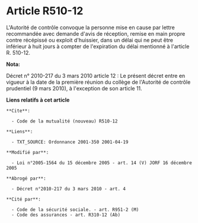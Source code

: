 # Article R510-12

L'Autorité de contrôle convoque la personne mise en cause par lettre recommandée avec demande d'avis de réception, remise en
main propre contre récépissé ou exploit d'huissier, dans un délai qui ne peut être inférieur à huit jours à compter de
l'expiration du délai mentionné à l'article R. 510-12.

**Nota:**

Décret n° 2010-217 du 3 mars 2010 article 12 : Le présent décret entre en vigueur à la date de la première réunion du collège
de l'Autorité de contrôle prudentiel (9 mars 2010), à l'exception de son article 11.

**Liens relatifs à cet article**

	**Cite**:

	  - Code de la mutualité (nouveau) R510-12

	**Liens**:

	  - TXT_SOURCE: Ordonnance 2001-350 2001-04-19

	**Modifié par**:

	  - Loi n°2005-1564 du 15 décembre 2005 - art. 14 (V) JORF 16 décembre 2005

	**Abrogé par**:

	  - Décret n°2010-217 du 3 mars 2010 - art. 4

	**Cité par**:

	  - Code de la sécurité sociale. - art. R951-2 (M)
	  - Code des assurances - art. R310-12 (Ab)
